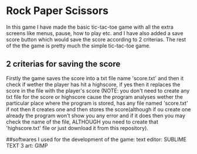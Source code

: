 # Rock Paper Scissors

In this game I have made the basic tic-tac-toe game with all the extra screens like menus, pause, how to play etc. and I have also added a save score button which would save the score according to 2 criterias. The rest of the the game is pretty much the simple tic-tac-toe game.

## 2 criterias for saving the score
Firstly the game saves the score into a txt file name 'score.txt' and then it check if wether the player has hit a highscore, if yes then it replaces the score in the file with the player's score (NOTE: you don't need to create any txt file for the score or highscore cause the program analyses wether the particular place where the program is stored, has any file named 'score.txt' if not then it creates one and then stores the score(although if ou create one already the program won't show you any error and if it does then you may check the name of the file, ALTHOUGH you need to create that 'highscore.txt' file or just download it from this repository).

##softwares I used for the development of the game:
text editor: SUBLIME TEXT 3
art: GIMP
